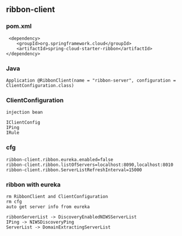 ribbon-client
-------------
### pom.xml  
     <dependency>
        <groupId>org.springframework.cloud</groupId>
        <artifactId>spring-cloud-starter-ribbon</artifactId>
    </dependency>
     
### Java   
    Application @RibbonClient(name = "ribbon-server", configuration = ClientConfiguration.class)
  
### ClientConfiguration
    injection bean
    
    IClientConfig
    IPing
    IRule

### cfg 
    ribbon-client.ribbon.eureka.enabled=false
    ribbon-client.ribbon.listOfServers=localhost:8090,localhost:8010
    ribbon-client.ribbon.ServerListRefreshInterval=15000

### ribbon with eureka 
    rm RibbonClient and ClientConfiguration
    rm cfg
    auto get server info from eureka
    
    ribbonServerList -> DiscoveryEnabledNIWSServerList
    IPing -> NIWSDiscoveryPing
    ServerList -> DomainExtractingServerList